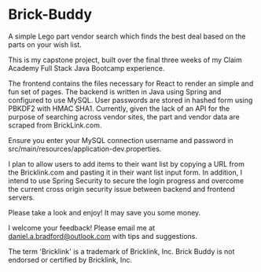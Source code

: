 # Brick-Buddy
A simple Lego part vendor search which finds the best deal based on the parts on your wish list.

This is my capstone project, built over the final three weeks of my Claim Academy Full Stack Java Bootcamp experience.

The frontend contains the files necessary for React to render an simple and fun set of pages. The backend is written in Java using Spring and configured to use MySQL. User passwords are stored in hashed form using PBKDF2 with HMAC SHA1. Currently, given the lack of an API for the purpose of searching across vendor sites, the part and vendor data are scraped from BrickLink.com.

Ensure you enter your MySQL connection username and password in src/main/resources/application-dev.properties.

I plan to allow users to add items to their want list by copying a URL from the Bricklink.com and pasting it in their want list input form. In addition, I intend to use Spring Security to secure the login progress and overcome the current cross origin security issue between backend and frontend servers.

Please take a look and enjoy! It may save you some money.

I welcome your feedback! Please email me at daniel.a.bradford@outlook.com with tips and suggestions.

The term 'Bricklink' is a trademark of Bricklink, Inc. Brick Buddy is not endorsed or certified by Bricklink, Inc.
